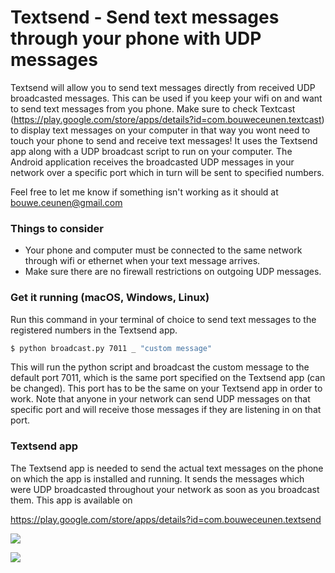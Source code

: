 # Textsend - Send text messages through your phone with UDP messages

Textsend will allow you to send text messages directly from received UDP broadcasted messages. This can be used if you keep your wifi on and want to send text messages from you phone. Make sure to check Textcast (https://play.google.com/store/apps/details?id=com.bouweceunen.textcast) to display text messages on your computer in that way you wont need to touch your phone to send and receive text messages! It uses the Textsend app along with a UDP broadcast script to run on your computer. The Android application receives the broadcasted UDP messages in your network over a specific port which in turn will be sent to specified numbers. 

Feel free to let me know if something isn't working as it should at bouwe.ceunen@gmail.com

### Things to consider
- Your phone and computer must be connected to the same network through wifi or ethernet when your text message arrives.
- Make sure there are no firewall restrictions on outgoing UDP messages.

### Get it running (macOS, Windows, Linux)

Run this command in your terminal of choice to send text messages to the registered numbers in the Textsend app.
```sh
$ python broadcast.py 7011 _ "custom message"
```

This will run the python script and broadcast the custom message to the default port 7011, which is the same port specified on the Textsend app (can be changed). This port has to be the same on your Textsend app in order to work. Note that anyone in your network can send UDP messages on that specific port and will receive those messages if they are listening in on that port.

### Textsend app

The Textsend app is needed to send the actual text messages on the phone on which the app is installed and running. It sends the messages which were UDP broadcasted throughout your network as soon as you broadcast them. This app is available on 

https://play.google.com/store/apps/details?id=com.bouweceunen.textsend

[![](http://www.bouweceunen.com/textsend/textsend.png)](http://www.bouweceunen.com/textsend/textsend.png)

[![](http://www.bouweceunen.com/textsend/textsend2.png)](http://www.bouweceunen.com/textsend/textsend2.png)
